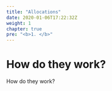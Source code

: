 ```yaml
---
title: "Allocations"
date: 2020-01-06T17:22:32Z
weight: 1
chapter: true
pre: "<b>1. </b>"
---
```


# How do they work?

How do they work?
